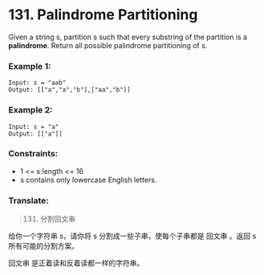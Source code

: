 # 131. Palindrome Partitioning

Given a string s, partition s such that every substring of the partition is a **palindrome**. Return all possible palindrome partitioning of s.




### Example 1:

```
Input: s = "aab"
Output: [["a","a","b"],["aa","b"]]

```

### Example 2:

```
Input: s = "a"
Output: [["a"]]
```

### Constraints:

* 1 <= s.length <= 16
* s contains only lowercase English letters.

### Translate:

> 131. 分割回文串

给你一个字符串 s，请你将 s 分割成一些子串，使每个子串都是 回文串 。返回 s 所有可能的分割方案。

回文串 是正着读和反着读都一样的字符串。


